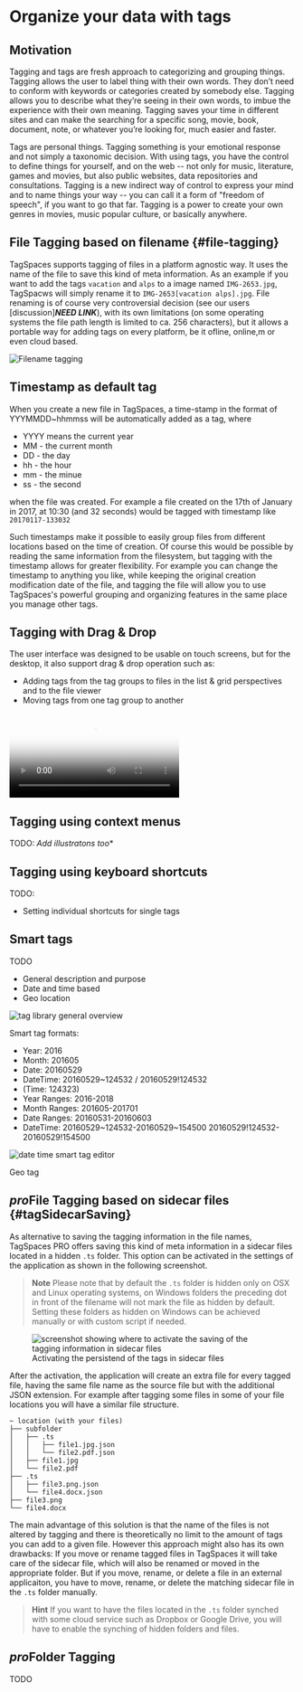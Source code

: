 # Organize your data with tags

<!-- toc -->


## Motivation
Tagging and tags are fresh approach to categorizing and grouping things.
Tagging allows the user to label thing with their own words. They don’t need to conform with keywords or categories created by somebody else. Tagging allows you to describe what they’re seeing in their own words, to imbue the experience with their own meaning. Tagging saves your time in different sites and can make the searching for a specific song, movie, book, document, note, or whatever you’re looking for, much easier and faster.

Tags are personal things. Tagging something is your emotional response and not simply a taxonomic decision. With using tags, you have the control to define things for yourself, and on the web -- not only for music, literature, games and movies, but also public websites, data repositories and consultations. Tagging is a new indirect way of control to express your mind and to name things your way -- you can call it a form of "freedom of speech", if you want to go that far. Tagging is a power to create your own genres in movies, music popular culture, or basically anywhere.

## File Tagging based on filename {#file-tagging}

TagSpaces supports tagging of files in a platform agnostic way. It uses the name of the file to save this kind of meta information. As an example if you want to add the tags `vacation` and `alps` to a image named `IMG-2653.jpg`, TagSpacws will simply rename it to `IMG-2653[vacation alps].jpg`. File renaming is of course very controversial decision (see our users [discussion]***NEED LINK***), with its own limitations (on some operating systems the file path length is limited to ca. 256 characters), but it allows a portable way for adding tags on every platform, be it ofline, online,m or even cloud based.

![Filename tagging](media/filename-tagging.png)

## Timestamp as default tag

When you create a new file in TagSpaces, a time-stamp in the format of YYYMMDD~hhmmss will be automatically added as a tag, where

* YYYY means the current year
* MM - the current month
* DD - the day
* hh - the hour
* mm - the minue
* ss - the second

when the file was created. For example a file created on the 17th of January in 2017, at 10:30 (and 32 seconds) would be tagged with timestamp like `20170117-133032`

Such timestamps make it possible to easily group files from different locations based on the time of creation. Of course this would be possible by reading the same information from the filesystem, but tagging with the timestamp allows for greater flexibility. For example you can change the timestamp to anything you like, while keeping the original creation modification date of the file, and tagging the file will allow you to use TagSpaces's powerful grouping and organizing features in the same place you manage other tags.

## Tagging with Drag & Drop

The user interface was designed to be usable on touch screens, but for the desktop, it also support drag & drop operation such as:

* Adding tags from the tag groups to files in the list & grid perspectives and to the file viewer
* Moving tags from one tag group to another

<video src="/media/tagspaces-drag-drop.mp4" autoplay="true" loop="true" poster="/media/tagspaces-drag-drop.png" class="img-responsive"></video>

## Tagging using context menus

TODO:
*Add illustratons too**

## Tagging using keyboard shortcuts
TODO:
* Setting individual shortcuts for single tags

## Smart tags

TODO
* General description and purpose
* Date and time based
* Geo location

![tag library general overview](/media/smart-tags-group.png)

Smart tag formats:
* Year: 2016
* Month: 201605
* Date: 20160529
* DateTime: 20160529~124532 / 20160529!124532
* (Time: 124323)
* Year Ranges: 2016-2018
* Month Ranges: 201605-201701
* Date Ranges: 20160531-20160603
* DateTime: 20160529~124532-20160529~154500 20160529!124532-20160529!154500

![date time smart tag editor](/media/tageditor-datetime.png)

Geo tag

## <i class="profeature">pro</i>File Tagging based on sidecar files {#tagSidecarSaving}
As alternative to saving the tagging information in the file names, TagSpaces PRO offers saving this kind of meta information in a sidecar files located in a hidden `.ts` folder. This option can be activated in the settings of the application as shown in the following screenshot.

> **Note** Please note that by default the `.ts` folder is hidden only on OSX and Linux operating systems, on Windows folders the preceding dot in front of the filename will not mark the file as hidden by default. Setting these folders as hidden on Windows can be achieved manually or with custom script if needed.

<figure>
  <img title="screenshot showing where to activate the saving of the tagging information in sidecar files" src="https://www.tagspaces.org/content/v2-2/activating-tags-sidecars.png" class="img-responsive center-block">
  <figcaption>Activating the persistend of the tags in sidecar files</figcaption>
</figure>

After the activation, the application will create an extra file for every tagged file, having the same file name as the source file but with the additional JSON extension. For example after tagging some files in some of your file locations you will have a similar file structure.


    ~ location (with your files)
    ├── subfolder
    │   ├── .ts
    │   │   ├── file1.jpg.json
    │   │   └── file2.pdf.json
    │   ├── file1.jpg
    │   └── file2.pdf
    ├── .ts
    │   ├── file3.png.json
    │   └── file4.docx.json
    ├── file3.png
    └── file4.docx


The main advantage of this solution is that the name of the files is not altered by tagging and there is theoretically no limit to the amount of tags you can add to a given file. However this approach might also has its own drawbacks: If you move or rename tagged files in TagSpaces it will take care of the sidecar file, which will also be renamed or moved in the appropriate folder. But if you move, rename, or delete a file in an external applicaiton, you have to move, rename, or delete the matching sidecar file in the `.ts` folder manually.

>**Hint** If you want to have the files located in the `.ts` folder synched with some cloud service such as Dropbox or Google Drive, you will have to enable the synching of hidden folders and files.

## <i class="profeature">pro</i>Folder Tagging
TODO
